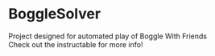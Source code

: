 # BoggleSolver
Project designed for automated play of Boggle With Friends
 <br />
Check out the instructable for more info!
